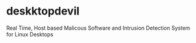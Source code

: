 # deskktopdevil
Real Time, Host based Malicous Software and Intrusion Detection System for Linux Desktops

